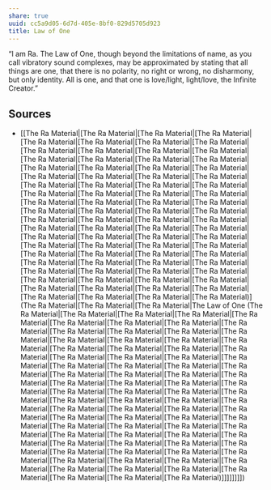 ```yaml
---
share: true
uuid: cc5a9d05-6d7d-405e-8bf0-829d5705d923
title: Law of One
---
```

“I am Ra. The Law of One, though beyond the limitations of name, as you call vibratory sound complexes, may be approximated by stating that all things are one, that there is no polarity, no right or wrong, no disharmony, but only identity. All is one, and that one is love/light, light/love, the Infinite Creator.”

## Sources

* [[The Ra Material|[The Ra Material|[The Ra Material|[The Ra Material|[The Ra Material|[The Ra Material|[The Ra Material|[The Ra Material|[The Ra Material|[The Ra Material|[The Ra Material|[The Ra Material|[The Ra Material|[The Ra Material|[The Ra Material|[The Ra Material|[The Ra Material|[The Ra Material|[The Ra Material|[The Ra Material|[The Ra Material|[The Ra Material|[The Ra Material|[The Ra Material|[The Ra Material|[The Ra Material|[The Ra Material|[The Ra Material|[The Ra Material|[The Ra Material|[The Ra Material|[The Ra Material|[The Ra Material|[The Ra Material|[The Ra Material|[The Ra Material|[The Ra Material|[The Ra Material|[The Ra Material|[The Ra Material|[The Ra Material|[The Ra Material|[The Ra Material|[The Ra Material|[The Ra Material|[The Ra Material|[The Ra Material|[The Ra Material|[The Ra Material|[The Ra Material|[The Ra Material|[The Ra Material|[The Ra Material|[The Ra Material|[The Ra Material|[The Ra Material|[The Ra Material|[The Ra Material|[The Ra Material|[The Ra Material|[The Ra Material|[The Ra Material|[The Ra Material|[The Ra Material|[The Ra Material|[The Ra Material|[The Ra Material|[The Ra Material|[The Ra Material|[The Ra Material|[The Ra Material|[The Ra Material|[The Ra Material|[The Ra Material|[The Ra Material|[The Ra Material|[The Ra Material|[The Ra Material|[The Ra Material|[The Ra Material)](The Ra Material|[The Ra Material|[The Ra Material|The Law of One (The Ra Material|[The Ra Material|[The Ra Material|[The Ra Material|[The Ra Material|[The Ra Material|[The Ra Material|[The Ra Material|[The Ra Material|[The Ra Material|[The Ra Material|[The Ra Material|[The Ra Material|[The Ra Material|[The Ra Material|[The Ra Material|[The Ra Material|[The Ra Material|[The Ra Material|[The Ra Material|[The Ra Material|[The Ra Material|[The Ra Material|[The Ra Material|[The Ra Material|[The Ra Material|[The Ra Material|[The Ra Material|[The Ra Material|[The Ra Material|[The Ra Material|[The Ra Material|[The Ra Material|[The Ra Material|[The Ra Material|[The Ra Material|[The Ra Material|[The Ra Material|[The Ra Material|[The Ra Material|[The Ra Material|[The Ra Material|[The Ra Material|[The Ra Material|[The Ra Material|[The Ra Material|[The Ra Material|[The Ra Material|[The Ra Material|[The Ra Material|[The Ra Material|[The Ra Material|[The Ra Material|[The Ra Material|[The Ra Material|[The Ra Material|[The Ra Material|[The Ra Material|[The Ra Material|[The Ra Material|[The Ra Material|[The Ra Material|[The Ra Material|[The Ra Material|[The Ra Material|[The Ra Material|[The Ra Material|[The Ra Material|[The Ra Material|[The Ra Material|[The Ra Material|[The Ra Material|[The Ra Material|[The Ra Material|[The Ra Material|[The Ra Material|[The Ra Material|[The Ra Material|[The Ra Material|[The Ra Material)]]]]]]]])
